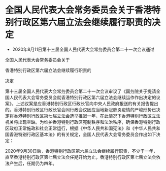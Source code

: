 # 全国人民代表大会常务委员会关于香港特别行政区第六届立法会继续履行职责的决定

- 2020年8月11日第十三届全国人民代表大会常务委员会第二十一次会议通过

<!-- INFO END -->

全国人民代表大会常务委员会关于

香港特别行政区第六届立法会继续履行职责的

决定

第十三届全国人民代表大会常务委员会第二十一次会议审议了《国务院关于提请全国人民代表大会常务委员会就香港特别行政区第六届立法会继续运作作出决定的议案》。上述议案是应香港特别行政区行政长官向中央人民政府报送的有关报告提出的。香港特别行政区行政长官会同行政会议因应当地新冠肺炎疫情的严峻形势已决定将香港特别行政区第七届立法会选举推迟一年，在此情况下香港特别行政区立法机关将出现空缺。为维护香港特别行政区宪制秩序和法治秩序，确保香港特别行政区政府正常施政和社会正常运行，根据《中华人民共和国宪法》和《中华人民共和国香港特别行政区基本法》的有关规定，全国人民代表大会常务委员会作出如下决定：

2020年9月30日后，香港特别行政区第六届立法会继续履行职责，不少于一年，直至香港特别行政区第七届立法会任期开始为止。香港特别行政区第七届立法会依法产生后，任期仍为四年。
